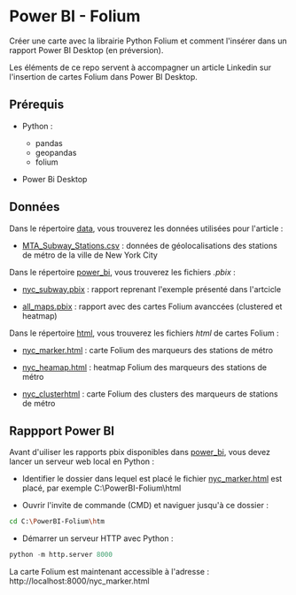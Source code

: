 # Power BI - Folium

Créer une carte avec la librairie Python Folium et comment l'insérer dans un rapport Power BI Desktop (en préversion).

Les éléments de ce repo servent à accompagner un article Linkedin sur l'insertion de cartes Folium dans Power BI Desktop.

## Prérequis

- Python : 

    - pandas
    - geopandas
    - folium   

- Power Bi Desktop

## Données

Dans le répertoire [data](data/), vous trouverez les données utilisées pour l'article :

- [MTA_Subway_Stations.csv](data/MTA_Subway_Stations.csv) : données de géolocalisations des stations de métro de la ville de New York City

Dans le répertoire [power_bi](power_bi), vous trouverez les fichiers *.pbix* :

- [nyc_subway.pbix](power_bi/nyc_subway.pbix) : rapport reprenant l'exemple présenté dans l'artcicle

- [all_maps.pbix](power_bi/nyc_subway.pbix) : rapport avec des cartes Folium avanccées (clustered et heatmap)

Dans le répertoire [html](html/), vous trouverez les fichiers *html* de cartes Folium : 

- [nyc_marker.html](html/nyc_marker.html) : carte Folium  des marqueurs des stations de métro

- [nyc_heamap.html](html/nyc_heatmap.html) : heatmap Folium des marqueurs des stations de métro

- [nyc_clusterhtml](html/nyc_marker.html) : carte Folium  des clusters des  marqueurs de stations de métro


## Rappport Power BI

Avant d'uiliser les rapports pbix disponibles dans [power_bi](power_bi/), vous devez lancer un serveur web local en Python : 

- Identifier le dossier dans lequel est placé le fichier [nyc_marker.html](html/nyc_marker.html) est placé, par exemple C:\PowerBI-Folium\html

- Ouvrir l'invite de commande (CMD) et naviguer jusqu'à ce dossier :

````bash
cd C:\PowerBI-Folium\htm
````


- Démarrer un serveur HTTP avec Python :

````python
python -m http.server 8000
````

La carte Folium est maintenant accessible à l'adresse : http://localhost:8000/nyc_marker.html






